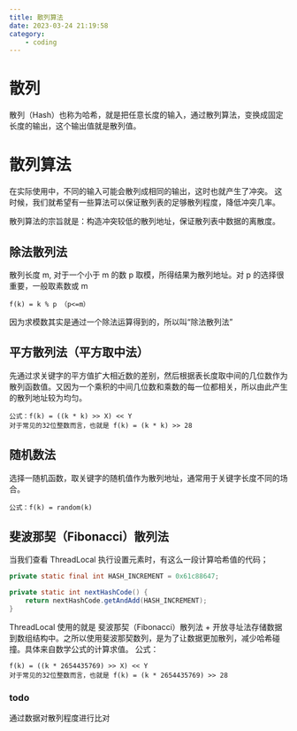 ```yaml
---
title: 散列算法
date: 2023-03-24 21:19:58
category:
    - coding
---
```

# 散列
散列（Hash）也称为哈希，就是把任意长度的输入，通过散列算法，变换成固定长度的输出，这个输出值就是散列值。 
# 散列算法
在实际使用中，不同的输入可能会散列成相同的输出，这时也就产生了冲突。 这时候，我们就希望有一些算法可以保证散列表的足够散列程度，降低冲突几率。

散列算法的宗旨就是：构造冲突较低的散列地址，保证散列表中数据的离散度。
## 除法散列法
散列长度 m, 对于一个小于 m 的数 p 取模，所得结果为散列地址。对 p 的选择很重要，一般取素数或 m
```
f(k) = k % p （p<=m）
```
因为求模数其实是通过一个除法运算得到的，所以叫“除法散列法”
## 平方散列法（平方取中法）
先通过求关键字的平方值扩大相近数的差别，然后根据表长度取中间的几位数作为散列函数值。又因为一个乘积的中间几位数和乘数的每一位都相关，所以由此产生的散列地址较为均匀。
```
公式：f(k) = ((k * k) >> X) << Y
对于常见的32位整数而言，也就是 f(k) = (k * k) >> 28
```
## 随机数法
选择一随机函数，取关键字的随机值作为散列地址，通常用于关键字长度不同的场合。
```
公式：f(k) = random(k)
```

## 斐波那契（Fibonacci）散列法
当我们查看 ThreadLocal 执行设置元素时，有这么一段计算哈希值的代码；
```java
private static final int HASH_INCREMENT = 0x61c88647;

private static int nextHashCode() {
    return nextHashCode.getAndAdd(HASH_INCREMENT);
}
```
ThreadLocal 使用的就是 斐波那契（Fibonacci）散列法 + 开放寻址法存储数据到数组结构中。之所以使用斐波那契数列，是为了让数据更加散列，减少哈希碰撞。具体来自数学公式的计算求值。
公式：
```
f(k) = ((k * 2654435769) >> X) << Y
对于常见的32位整数而言，也就是 f(k) = (k * 2654435769) >> 28
```

### todo
通过数据对散列程度进行比对

